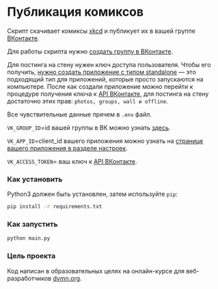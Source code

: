 # Публикация комиксов

Скрипт скачивает комиксы [xkcd](https://xkcd.com/) и публикует их в вашей группе [ВКонтакте](https://vk.com/).

Для работы скрипта нужно [создать группу в ВКонтакте](https://vk.com/groups?tab=admin).

Для постинга на стену нужен ключ доступа пользователя. Чтобы его получить, [нужно создать приложение с типом standalone](https://vk.com/dev) — это подходящий тип для приложений, которые просто запускаются на компьютере. Поcле как создали приложение можно перейти к процедуре получения ключа к [API ВКонтакте](https://vk.com/dev/implicit_flow_user), для постинга на стену достаточно этих прав: `photos, groups, wall и offline`.

Все чувствительные данные прячем в `.env` файл.

`VK_GROUP_ID`=id вашей группы в ВК можно узнать [здесь](https://regvk.com/id/).

`VK_APP_ID`=client_id вашего приложения можно узнать на [странице вашего приложения в разделе настроек](https://vk.com/apps?act=manage).

`VK_ACCESS_TOKEN`= ваш ключ к [API ВКонтакте](https://vk.com/dev/implicit_flow_user).

### Как установить

Python3 должен быть установлен, затем используйте `pip`:

```bash
pip install -r requirements.txt
```
### Как запустить

```bash
python main.py
```

### Цель проекта

Код написан в образовательных целях на онлайн-курсе для веб-разработчиков [dvmn.org](https://dvmn.org/).